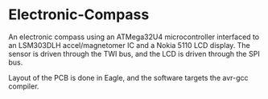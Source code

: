 Electronic-Compass
==================

An electronic compass using an ATMega32U4 microcontroller interfaced to an LSM303DLH accel/magnetomer IC and a Nokia 5110 LCD display.
The sensor is driven through the TWI bus, and the LCD is driven through the SPI bus.

Layout of the PCB is done in Eagle, and the software targets the avr-gcc compiler.
